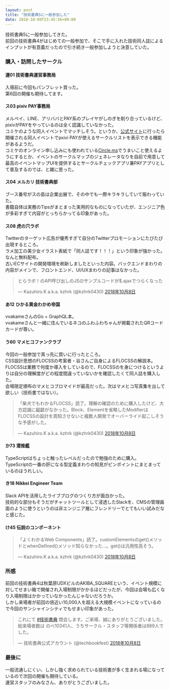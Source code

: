 ```yaml
---
layout: post
title: "技術書典5に一般参加した"
date: 2018-10-09T23:45:56+09:00
---
```


技術書典5に一般参加してきた。  
前回の技術書典4がはじめての一般参加で、そこで手に入れた技術同人誌によるインプットが有意義だったので引き続き一般参加しようと決意していた。  

### 購入・訪問したサークル

#### 運01 技術書典運営事務局

入場前に今回もパンフレット買った。  
第6回の開催も期待してます。

#### ス03 pixiv PAY事務局

メルペイ、LINE、アリババとPAY系のプレイヤがしのぎを削り合っているけど、pixivがPAYをやっているのは全く認識していなかった。  
コミケのような同人イベントでマッチしそう。というか、[公式サイト](https://pay.pixiv.net/)に行ったら開催される同人イベントでpxivi PAYが使えるサークルリストを表示できる機能があるようだ。  
コミケのオンライン申し込みにも使われている[Circle.ms](https://portal.circle.ms/)でうまいこと使えるようにするとか、イベントのサークルマップのジェネレータなりを自前で用意して最高のイベントマップUIを提供するとサークルチェックアプリ兼PAYアプリとして普及するのでは、と雑に思った。

#### ス04 メルカリ 技術書典部

ブース番号がスの島は企業出展で、その中でも一際キラキラしていて賑わっていた。  
書籍自体は実務のTipsがまとまった実用的なものになっていたが、エンジニア色が多彩すぎて内容がとっちらかってる印象があった。

#### ス08 虎の穴ラボ

Twitterのターゲット広告が優秀すぎて自分のTwitterプロモーションにたびたび出現するところ。  
ラメ加工の美少女イラスト表紙で「同人誌です！！！」という印象が強かった。なんと無料配布。  
古いECサイトの開発環境を刷新しましたといった内容。バックエンドまわりの内容がメインで、フロントエンド、UI/UXまわりの記事はなかった。

<blockquote class="twitter-tweet" data-lang="ja"><p lang="ja" dir="ltr">とらラボ！のAPI呼び出しのJSのサンプルコードが$.ajaxでつらくなった</p>&mdash; Kazuhiro.K a.k.a. kzhrk (@kzhrk0430) <a href="https://twitter.com/kzhrk0430/status/1049168500210581505?ref_src=twsrc%5Etfw">2018年10月8日</a></blockquote>

#### あ12 ひかる黄金わかめ帝国

vvakameさんのGo + GraphQL本。  
vvakameさんと一緒に住んでいるネコのふわふわちゃんが掲載されたQRコードカードが尊い。

#### う60 マメヒコファンクラブ

今回の一般参加で真っ先に買いに行ったところ。  
CSS設計思想のFLOCSSの考案者・谷さんご自身によるFLOCSSの解説本。  
FLOCSSは業務で何度か導入をしているので、FLOCSSのを身につけるというよりは自分の理解度がどの程度間違っていないかを確認したくて同人誌を購入した。  
会場限定頒布のマメヒコブロマイドが最高だった。次はマメヒコ写真集を出して欲しい（技術書ではない）。

<blockquote class="twitter-tweet" data-lang="ja"><p lang="ja" dir="ltr">「柴犬でもわかるFLOCSS」読了。理解の確認のために購入したけど、大方認識に齟齬がなかった。Block、Elementを省略したModifierはFLOCSSの設計を周知させないと複数人開発でオーバーライド起こしそうな予感がした。</p>&mdash; Kazuhiro.K a.k.a. kzhrk (@kzhrk0430) <a href="https://twitter.com/kzhrk0430/status/1049175461899657216?ref_src=twsrc%5Etfw">2018年10月8日</a></blockquote>

#### か73 潜推艦

TypeScriptはちょっと触ったレベルだったので勉強のために購入。  
TypeScriptの一番の肝になる型定義まわりの知見がピンポイントにまとまっているのはうれしい。

#### き18 Nikkei Engineer Team

Slack APIを活用したライブブログのつくり方が面白かった。  
技術的な部分もそうだがチャットツールとして浸透したSlackを、CMSの管理画面のように使うというのは非エンジニア層にフレンドリーでとてもいい試みだなと感じた。

#### け45 伝説のコンポーネント

<blockquote class="twitter-tweet" data-lang="ja"><p lang="ja" dir="ltr">「よくわかるWeb Components」読了。customElementsのget()メソッドとwhenDefined()メソッド知らなかった…。get()は汎用性高そう。</p>&mdash; Kazuhiro.K a.k.a. kzhrk (@kzhrk0430) <a href="https://twitter.com/kzhrk0430/status/1049187115592871937?ref_src=twsrc%5Etfw">2018年10月8日</a></blockquote>

### 所感

前回の技術書典4は秋葉原UDXビルのAKIBA_SQUAREという、イベント規模に対してせまい箱で開催され入場制限がかかるほどだったが、今回は会場も広くなり入場制限はかかっていなかったんじゃないだろうか。  
しかし来場者が前回の倍近い10,000人を超える大規模イベントになっているので今回のサンシャインシティでもせまい印象があった。

<blockquote class="twitter-tweet" data-lang="ja"><p lang="ja" dir="ltr">これにて <a href="https://twitter.com/hashtag/%E6%8A%80%E8%A1%93%E6%9B%B8%E5%85%B8?src=hash&amp;ref_src=twsrc%5Etfw">#技術書典</a> 閉会します。ご来場、誠にありがとうございました。総来場者数は のべ10341人、うちサークル・スタッフ等関係者は889人でした。</p>&mdash; 技術書典公式アカウント (@techbookfest) <a href="https://twitter.com/techbookfest/status/1049208448372465664?ref_src=twsrc%5Etfw">2018年10月8日</a></blockquote>

### 最後に

一般流通しにくい、しかし強く求められている技術書が多く生まれる場になっているので次回の開催も期待している。  
運営スタッフのみなさん、ありがとうございました。
